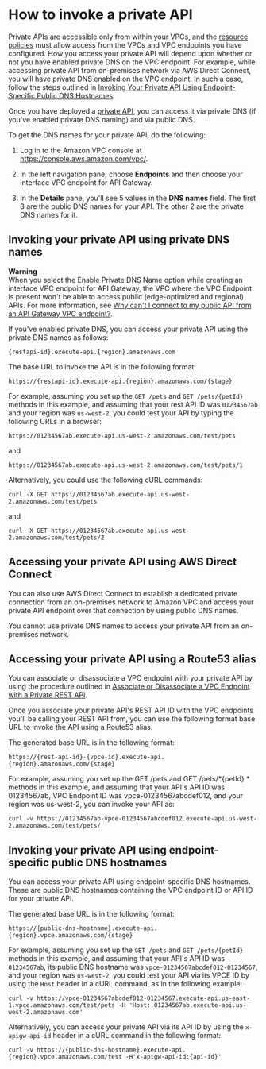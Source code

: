 # How to invoke a private API<a name="apigateway-private-api-test-invoke-url"></a>

Private APIs are accessible only from within your VPCs, and the [resource policies](apigateway-private-apis.md#apigateway-private-api-set-up-resource-policy) must allow access from the VPCs and VPC endpoints you have configured\. How you access your private API will depend upon whether or not you have enabled private DNS on the VPC endpoint\. For example, while accessing private API from on\-premises network via AWS Direct Connect, you will have private DNS enabled on the VPC endpoint\. In such a case, follow the steps outlined in [Invoking Your Private API Using Endpoint\-Specific Public DNS Hostnames](#apigateway-private-api-public-dns)\.

Once you have deployed a [private API](apigateway-private-apis.md), you can access it via private DNS \(if you've enabled private DNS naming\) and via public DNS\.

To get the DNS names for your private API, do the following:

1. Log in to the Amazon VPC console at [https://console\.aws\.amazon\.com/vpc/](https://console.aws.amazon.com/vpc/)\.

1. In the left navigation pane, choose **Endpoints** and then choose your interface VPC endpoint for API Gateway\.

1. In the **Details** pane, you'll see 5 values in the **DNS names** field\. The first 3 are the public DNS names for your API\. The other 2 are the private DNS names for it\.

## Invoking your private API using private DNS names<a name="w116aac15b9c33c26c11"></a>

**Warning**  
When you select the Enable Private DNS Name option while creating an interface VPC endpoint for API Gateway, the VPC where the VPC Endpoint is present won't be able to access public \(edge\-optimized and regional\) APIs\. For more information, see [Why can't I connect to my public API from an API Gateway VPC endpoint?](https://aws.amazon.com/premiumsupport/knowledge-center/api-gateway-vpc-connections/)\.

If you've enabled private DNS, you can access your private API using the private DNS names as follows:

```
{restapi-id}.execute-api.{region}.amazonaws.com
```

The base URL to invoke the API is in the following format:

```
https://{restapi-id}.execute-api.{region}.amazonaws.com/{stage}
```

For example, assuming you set up the `GET /pets` and `GET /pets/{petId}` methods in this example, and assuming that your rest API ID was `01234567ab` and your region was `us-west-2`, you could test your API by typing the following URLs in a browser:

```
https://01234567ab.execute-api.us-west-2.amazonaws.com/test/pets
```

and 

```
https://01234567ab.execute-api.us-west-2.amazonaws.com/test/pets/1
```

Alternatively, you could use the following cURL commands:

```
curl -X GET https://01234567ab.execute-api.us-west-2.amazonaws.com/test/pets 
```

and 

```
curl -X GET https://01234567ab.execute-api.us-west-2.amazonaws.com/test/pets/2
```

## Accessing your private API using AWS Direct Connect<a name="w116aac15b9c33c26c13"></a>

You can also use AWS Direct Connect to establish a dedicated private connection from an on\-premises network to Amazon VPC and access your private API endpoint over that connection by using public DNS names\.

You cannot use private DNS names to access your private API from an on\-premises network\.

## Accessing your private API using a Route53 alias<a name="apigateway-private-api-route53-alias"></a>

You can associate or disassociate a VPC endpoint with your private API by using the procedure outlined in [Associate or Disassociate a VPC Endpoint with a Private REST API](apigateway-private-apis.md#associate-private-api-with-vpc-endpoint)\.

Once you associate your private API's REST API ID with the VPC endpoints you'll be calling your REST API from, you can use the following format base URL to invoke the API using a Route53 alias\.

The generated base URL is in the following format:

```
https://{rest-api-id}-{vpce-id}.execute-api.{region}.amazonaws.com/{stage}
```

For example, assuming you set up the GET /pets and GET /pets/*\{petId\} * methods in this example, and assuming that your API's API ID was 01234567ab, VPC Endpoint ID was vpce\-01234567abcdef012, and your region was us\-west\-2, you can invoke your API as:

```
curl -v https://01234567ab-vpce-01234567abcdef012.execute-api.us-west-2.amazonaws.com/test/pets/
```

## Invoking your private API using endpoint\-specific public DNS hostnames<a name="apigateway-private-api-public-dns"></a>

You can access your private API using endpoint\-specific DNS hostnames\. These are public DNS hostnames containing the VPC endpoint ID or API ID for your private API\.

The generated base URL is in the following format:

```
https://{public-dns-hostname}.execute-api.{region}.vpce.amazonaws.com/{stage}
```

For example, assuming you set up the `GET /pets` and `GET /pets/{petId}` methods in this example, and assuming that your API's API ID was `01234567ab`, its public DNS hostname was `vpce-01234567abcdef012-01234567`, and your region was `us-west-2`, you could test your API via its VPCE ID by using the `Host` header in a cURL command, as in the following example:

```
curl -v https://vpce-01234567abcdef012-01234567.execute-api.us-east-1.vpce.amazonaws.com/test/pets -H 'Host: 01234567ab.execute-api.us-west-2.amazonaws.com'
```

Alternatively, you can access your private API via its API ID by using the `x-apigw-api-id` header in a cURL command in the following format:

```
curl -v https://{public-dns-hostname}.execute-api.{region}.vpce.amazonaws.com/test -H'x-apigw-api-id:{api-id}'
```